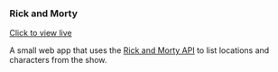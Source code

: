 ### Rick and Morty

[Click to view live](https://rick-and-morty-flame-seven.vercel.app/residents)

A small web app that uses the [Rick and Morty API](https://rickandmortyapi.com) to list locations and characters from the show.